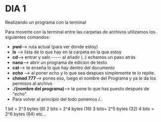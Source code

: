 # DIA 1 #
Realizando un programa con la terminal

Para moverte con la terminal entre las carpetas de archivos utilizamos los siguientes comandos:
- **pwd**--> ruta actual (para ver donde estoy)
- **ls** --> lista de lo que hay en la carpeta en la que estoy
- **cd**--> entrar y salir.----- al añadir (..) echamos un paso atrás
- **nano**--> abrir un programa de edicion de texto
- **cat**--> te enseña lo que hay dentro del documento
- **echo** --> al poner echo y lo que sea despues simplemente te lo repite.
- **chmod 777**--> pones eso, luego el nombre del Programa y ya le da los permisos al archivo
- **./(nombre del programa)**--> te pone lo que has puesto después de "echo"
- Para volver al principio del todo ponemos /..


1 bit = 2^3 bytes  (8)
2 bits = 2^4 bytes (16)
3 bits= 2^5 bytes  (32)
4 bits = 2^6 bytes (64)
etc...

